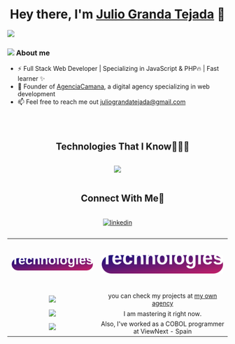 <div align="center">
<h1 align="center">Hey there, I'm <a href="https://agenciacamana.com/">Julio Granda Tejada</a> 👋</h1>
</div>
<img src="https://agenciacamana.com/jgt.png">

### <picture><img src = "https://agenciacamana.com/about-me.gif" width = 50px></picture> **About me**

- ⚡ Full Stack Web Developer | Specializing in JavaScript & PHP🔥 | Fast learner ✨
- 🌱 Founder of <a href="https://agenciacamana.com/">AgenciaCamana</a>, a digital agency specializing in web development
- 📫 Feel free to reach me out juliograndatejada@gmail.com 
<br>

<div id="user-content-toc">
  <ul align="center">
    <summary><h2 style="display: inline-block">Technologies That I Know👨🏻‍💻</h2></summary>
  </ul>
</div>

<p align="center">
  <a href="#">
    <img src="https://skillicons.dev/icons?i=react,js,ts,nodejs,php,tailwind,wordpress,bootstrap,css,html,mysql,angular,figma,astro,docker,dynamodb,express,idea,java,aws,kotlin,linux,ubuntu,debian,md,materialui,mongodb,nextjs,postman,py,git,redux,vscode,bash,express,firebase,babel,c,cpp,bots,eclipse,flutter,git,github,htmx,ai,jquery,laravel,nestjs,notion,ps,postgres,powershell,regex,vite&perline=20" />
  </a>
</p>

<div id="user-content-toc">
  <ul align="center">
    <summary><h2 style="display: inline-block">Connect With Me🤝</h2></summary>
  </ul>
</div>
<p align="center">
  <a href="https://www.linkedin.com/in/juliograndatejada/" target="blank"><img align="center" src="https://user-images.githubusercontent.com/88904952/234979284-68c11d7f-1acc-4f0c-ac78-044e1037d7b0.png" alt="linkedin" height="50" width="50" /></a>
  
</p>




<div style="overflow: hidden;">
<table style="width: 100%; border-collapse: collapse; border: solid 0 !important; text-align: center; align-items: center;">
  
  <tr style="border: none;">
    <td style="border: none; padding: 10px; text-align: center; height: 100px; vertical-align: middle;">
        <img src="./1.svg" style="width: 100%; max-width: 100%; height: auto;" />
    </td>
    <td style="border: none; padding: 10px; text-align: center; height: 100px; vertical-align: middle;">
        <img src="./1.svg" style="width: 100%; max-width: 100%; height: auto;" />
    </td>
 </tr>


  
   <tr style="border: solid 0 !important">
      <td style="border: solid 0 !important; border-radio: 8 !important">
        <img src="https://skillicons.dev/icons?i=js,php,html,css&perline=6" />  
      </td>
       <td style="border: solid 0 !important">
        you can check my projects at <a href="https://agenciacamana.com">my own agency</a>       
      </td>
  </tr>
  
  <tr style="border: solid 0 !important">
      <td style="border: solid 0 !important; border-radio: 8 !important">
        <img src="https://skillicons.dev/icons?i=react,angular,tailwind,mongodb&perline=6" /> 
      </td>
       <td style="border: solid 0 !important">
        I am mastering it right now.     
      </td>    
  </tr>

<tr style="border: solid 0 !important">
      <td style="border: solid 0 !important; border-radio: 8 !important">                   
        <img src="https://skillicons.dev/icons?i=c,cpp,cs,java,mysql,sqlite&perline=6" />        
      </td>
       <td style="border: solid 0 !important">
        Also, I've worked as a COBOL programmer at ViewNext - Spain  
      </td>
  </tr>
  
</table>
</div>
